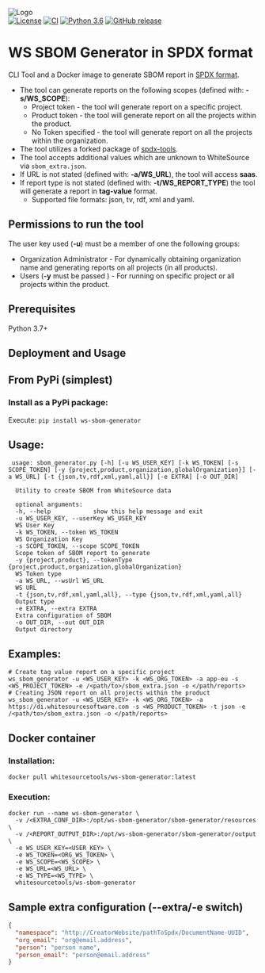 ![Logo](https://whitesource-resources.s3.amazonaws.com/ws-sig-images/Whitesource_Logo_178x44.png)  
[![License](https://img.shields.io/badge/License-Apache%202.0-yellowgreen.svg)](https://opensource.org/licenses/Apache-2.0)
[![CI](https://github.com/whitesource-ps/ws-sbom-generator/actions/workflows/ci.yml/badge.svg)](https://github.com/whitesource-ps/ws-sbom-generator/actions/workflows/ci.yml)
[![Python 3.6](https://upload.wikimedia.org/wikipedia/commons/thumb/8/8c/Blue_Python_3.6%2B_Shield_Badge.svg/86px-Blue_Python_3.6%2B_Shield_Badge.svg.png)](https://www.python.org/downloads/release/python-360/)
[![GitHub release](https://img.shields.io/github/v/release/whitesource-ps/ws-sbom-generator)](https://github.com/whitesource-ps/ws-sbom-generator/releases/latest)  

# WS SBOM Generator in SPDX format 
CLI Tool and a Docker image to generate SBOM report in [SPDX format](https://spdx.org).
* The tool can generate reports on the following scopes (defined with: **-s/WS_SCOPE**):
  * Project token - the tool will generate report on a specific project.
  * Product token - the tool will generate report on all the projects within the product.
  * No Token specified - the tool will generate report on all the projects within the organization.
* The tool utilizes a forked package of [spdx-tools](https://github.com/spdx/tools).
* The tool accepts additional values which are unknown to WhiteSource via `sbom_extra.json`.
* If URL is not stated (defined with: **-a/WS_URL**), the tool will access **saas**.
* If report type is not stated (defined with: **-t/WS_REPORT_TYPE**) the tool will generate a report in **tag-value** format.  
  * Supported file formats: json, tv, rdf, xml and yaml.
## Permissions to run the tool
The user key used (**-u**) must be a member of one the following groups: 
 - Organization Administrator - For dynamically obtaining organization name and generating reports on all projects (in all products).
 - Users (**-y** must be passed ) - For running on specific project or all projects within the product. 
## Prerequisites
Python 3.7+
## Deployment and Usage
## From PyPi (simplest)
### Install as a PyPi package:
Execute: `pip install ws-sbom-generator`
## Usage:
```shell
 usage: sbom_generator.py [-h] [-u WS_USER_KEY] [-k WS_TOKEN] [-s SCOPE_TOKEN] [-y {project,product,organization,globalOrganization}] [-a WS_URL] [-t {json,tv,rdf,xml,yaml,all}] [-e EXTRA] [-o OUT_DIR]

  Utility to create SBOM from WhiteSource data
  
  optional arguments:                                                                                                                                                                                     
  -h, --help            show this help message and exit                                                                                                                                                 
  -u WS_USER_KEY, --userKey WS_USER_KEY                                                                                                                                                                 
  WS User Key
  -k WS_TOKEN, --token WS_TOKEN
  WS Organization Key
  -s SCOPE_TOKEN, --scope SCOPE_TOKEN
  Scope token of SBOM report to generate
  -y {project,product}, --tokenType {project,product,organization,globalOrganization}
  WS Token type
  -a WS_URL, --wsUrl WS_URL
  WS URL
  -t {json,tv,rdf,xml,yaml,all}, --type {json,tv,rdf,xml,yaml,all}
  Output type
  -e EXTRA, --extra EXTRA
  Extra configuration of SBOM
  -o OUT_DIR, --out OUT_DIR
  Output directory
```
## Examples:
```shell
# Create tag value report on a specific project 
ws_sbom_generator -u <WS_USER_KEY> -k <WS_ORG_TOKEN> -a app-eu -s <WS_PROJECT_TOKEN> -e /<path/to>/sbom_extra.json -o </path/reports>
# Creating JSON report on all projects within the product 
ws_sbom_generator -u <WS_USER_KEY> -k <WS_ORG_TOKEN> -a https://di.whitesourcesoftware.com -s <WS_PRODUCT_TOKEN> -t json -e /<path/to>/sbom_extra.json -o </path/reports>
```
## Docker container
### Installation:
```shell
docker pull whitesourcetools/ws-sbom-generator:latest 
 ```
### Execution:
```shell
docker run --name ws-sbom-generator \ 
  -v /<EXTRA_CONF_DIR>:/opt/ws-sbom-generator/sbom-generator/resources \ 
  -v /<REPORT_OUTPUT_DIR>:/opt/ws-sbom-generator/sbom-generator/output \
  -e WS_USER_KEY=<USER_KEY> \ 
  -e WS_TOKEN=<ORG_WS_TOKEN> \
  -e WS_SCOPE=<WS_SCOPE> \
  -e WS_URL=<WS_URL> \
  -e WS_TYPE=<WS_TYPE> \
  whitesourcetools/ws-sbom-generator 
````
## Sample extra configuration (--extra/-e switch)
```json
{
  "namespace": "http://CreatorWebsite/pathToSpdx/DocumentName-UUID",
  "org_email": "org@email.address",
  "person": "person name",
  "person_email": "person@email.address"
}
```